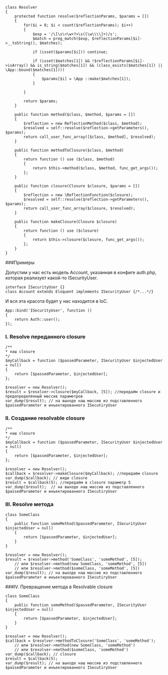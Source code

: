     class Resolver
    {
        protected function resolve($reflectionParams, $params = [])
        {
            for($i = 0; $i < count($reflectionParams); $i++)
            {
                $exp = '/\[\s\<\w+?>\s([\w\\\\]+)/s';
                $match = preg_match($exp, $reflectionParams[$i]->__toString(), $matches);

                if (isset($params[$i])) continue;

                if (isset($matches[1]) && !$reflectionParams[$i]->isArray() && is_string($matches[1]) && (class_exists($matches[1]) || \App::bound($matches[1])))
                {
                    $params[$i] = \App ::make($matches[1]);
                }

            }

            return $params;
        }

        public function method($class, $method, $params = [])
        {
            $reflection = new ReflectionMethod($class, $method);
            $resolved = self::resolve($reflection->getParameters(), $params);
            return call_user_func_array([$class, $method], $resolved);
        }

        public function methodToClosure($class, $method)
        {
            return function () use ($class, $method)
            {
                return $this->method($class, $method, func_get_args());
            };
        }

        public function closure(Closure $closure, $params = [])
        {
            $reflection = new \ReflectionFunction($closure);
            $resolved = self::resolve($reflection->getParameters(), $params);
            return call_user_func_array($closure, $resolved);
        }

        public function makeClosure(Closure $closure)
        {
            return function () use ($closure)
            {
                return $this->closure($closure, func_get_args());
            };
        }
    }


###Примеры

Допустим у нас есть модель Account, указанная в конфиге auth.php, которая реализует какой-то ISecurityUser.

    interface ISecurityUser {}
    class Account extends Eloquent implements ISecurityUser {/*...*/} 
    
И вся эта красота будет у нас находится в IoC.

    App::bind('ISecurityUser', function ()
    {
        return Auth::user();
    });


### I.	Resolve переданного closure


    /**
    * наш closure
    */
    $myCallback = function ($passedParameter, ISecurityUser $injectedUser = null)
    {
        return [$passedParameter, $injectedUser];
    };

    $resolver = new Resolver();
    $result = $resolver->closure($myCallback, [5]); //передаём closure и предопределённый массив параметров
    var_dump($result); // на выходе наш массив из подставленного $passedParameter и инъектированного ISecutiryUser


### II.	Создание resolvable closure


    /**
    * наш closure
    */
    $myCallback = function ($passedParameter, ISecurityUser $injectedUser = null)
    {
        return [$passedParameter, $injectedUser];
    };
    
    $resolver = new Resolver();
    $callback = $resolver->makeClosure($myCallback); //передаём closure
    var_dump($callback); // види closure
    $result = $callback(5); //передаём в closure параметр 5
    var_dump($result);  // на выходе наш массив из подставленного $passedParameter и инъектированного ISecutiryUser


### III.	Resolve метода


    class SomeClass
    {
        public function someMethod($passedParameter, ISecurityUser $injectedUser = null)
        {
            return [$passedParameter, $injectedUser];
        }
    }
    
    $resolver = new Resolver();
    $result = $resolver->method('SomeClass', 'someMethod', [5]); 
        // или $resolver->method(new SomeClass, 'someMethod', [5]) 
        // или $resolver->method($someClass, 'someMethod', [5])
    var_dump($result); // на выходе наш массив из подставленного $passedParameter и инъектированного ISecutiryUser


###IV.	Превращение метода в Resolvable closure


    class SomeClass
    {
        public function someMethod($passedParameter, ISecurityUser $injectedUser = null)
        {
            return [$passedParameter, $injectedUser];
        }
    }
    
    $resolver = new Resolver();
    $callback = $resolver->methodToClosure('SomeClass', 'someMethod'); 
        // или $resolver->method(new SomeClass, 'someMethod') 
        // или $resolver->method($someClass, 'someMethod')
    var_dump($callback); // closure
    $result = $callback(5);
    var_dump($result); // на выходе наш массив из подставленного $passedParameter и инъектированного ISecutiryUser
